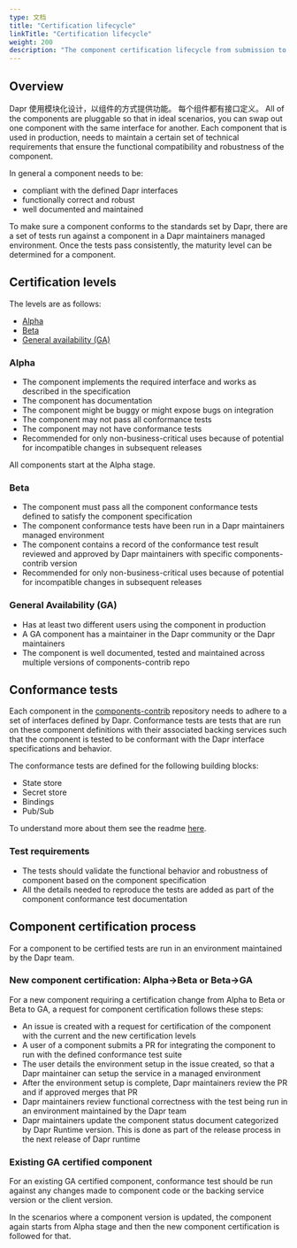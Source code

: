 ```yaml
---
type: 文档
title: "Certification lifecycle"
linkTitle: "Certification lifecycle"
weight: 200
description: "The component certification lifecycle from submission to production ready"
---
```


## Overview

Dapr 使用模块化设计，以组件的方式提供功能。 每个组件都有接口定义。  All of the components are pluggable so that in ideal scenarios, you can swap out one component with the same interface for another. Each component that is used in production, needs to maintain a certain set of technical requirements that ensure the functional compatibility and robustness of the component.

In general a component needs to be:
- compliant with the defined Dapr interfaces
- functionally correct and robust
- well documented and maintained

To make sure a component conforms to the standards set by Dapr, there are a set of tests run against a component in a Dapr maintainers managed environment. Once the tests pass consistently, the maturity level can be determined for a component.

## Certification levels

The levels are as follows:
- [Alpha](#alpha)
- [Beta](#beta)
- [General availability (GA)](#general-availability-ga)

### Alpha

- The component implements the required interface and works as described in the specification
- The component has documentation
- The component might be buggy or might expose bugs on integration
- The component may not pass all conformance tests
- The component may not have conformance tests
- Recommended for only non-business-critical uses because of potential for incompatible changes in subsequent releases

All components start at the Alpha stage.

### Beta

- The component must pass all the component conformance tests defined to satisfy the component specification
- The component conformance tests have been run in a Dapr maintainers managed environment
- The component contains a record of the conformance test result reviewed and approved by Dapr maintainers with specific components-contrib version
- Recommended for only non-business-critical uses because of potential for incompatible changes in subsequent releases

### General Availability (GA)

- Has at least two different users using the component in production
- A GA component has a maintainer in the Dapr community or the Dapr maintainers
- The component is well documented, tested and maintained across multiple versions of components-contrib repo

## Conformance tests

Each component in the [components-contrib](https://github.com/dapr/components-contrib) repository needs to adhere to a set of interfaces defined by Dapr. Conformance tests are tests that are run on these component definitions with their associated backing services such that the component is tested to be conformant with the Dapr interface specifications and behavior.

The conformance tests are defined for the following building blocks:

- State store
- Secret store
- Bindings
- Pub/Sub

To understand more about them see the readme [here](https://github.com/dapr/components-contrib/blob/master/tests/conformance/README.md).

### Test requirements

- The tests should validate the functional behavior and robustness of component based on the component specification
- All the details needed to reproduce the tests are added as part of the component conformance test documentation

## Component certification process

For a component to be certified tests are run in an environment maintained by the Dapr team.

### New component certification: Alpha->Beta or Beta->GA

For a new component requiring a certification change from Alpha to Beta or Beta to GA, a request for component certification follows these steps:
- An issue is created with a request for certification of the component with the current and the new certification levels
- A user of a component submits a PR for integrating the component to run with the defined conformance test suite
- The user details the environment setup in the issue created, so that a Dapr maintainer can setup the service in a managed environment
- After the environment setup is complete, Dapr maintainers review the PR and if approved merges that PR
- Dapr maintainers review functional correctness with the test being run in an environment maintained by the Dapr team
- Dapr maintainers update the component status document categorized by Dapr Runtime version. This is done as part of the release process in the next release of Dapr runtime

### Existing GA certified component

For an existing GA certified component, conformance test should be run against any changes made to component code or the backing service version or the client version.

In the scenarios where a component version is updated, the component again starts from Alpha stage and then the new component certification is followed for that.


